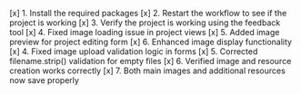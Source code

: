 [x] 1. Install the required packages
[x] 2. Restart the workflow to see if the project is working
[x] 3. Verify the project is working using the feedback tool
[x] 4. Fixed image loading issue in project views
[x] 5. Added image preview for project editing form
[x] 6. Enhanced image display functionality
[x] 4. Fixed image upload validation logic in forms
[x] 5. Corrected filename.strip() validation for empty files
[x] 6. Verified image and resource creation works correctly
[x] 7. Both main images and additional resources now save properly